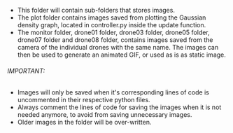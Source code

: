 - This folder will contain sub-folders that stores images.
- The plot folder contains images saved from plotting the Gaussian density graph, located in controller.py inside the update function.
- The monitor folder, drone01 folder, drone03 folder, drone05 folder, drone07 folder and drone08 folder, contains images saved from the camera of the individual drones with the same name. The images can then be used to generate an animated GIF, or used as is as static image.
###### IMPORTANT:
- Images will only be saved when it's corresponding lines of code is uncommented in their respective python files.
- Always comment the lines of code for saving the images when it is not needed anymore, to avoid from saving unnecessary images.
- Older images in the folder will be over-written.
